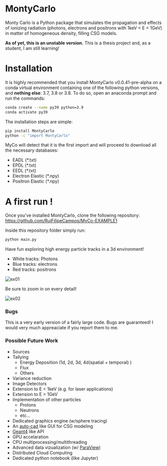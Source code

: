# MontyCarlo

Monty Carlo is a Python package that simulates the propagation and effects of ionizing radiation (photons, electrons and positrons with 1keV < E < 1GeV) in matter of homogeneous density, filling CSG models. 

**As of yet, this is an unstable version.** This is a thesis project and, as a student, I am still learning! 

# Installation

It is highly recommended that you install MontyCarlo v0.0.41-pre-alpha on a conda virtual environment containing one of the following python versions, and **nothing else**: 3.7, 3.8 or 3.8. To do so, open an anaconda prompt and run the commands:

```bash
conda create --name py39 python=3.9
conda activate py39
```

The installation steps are simple:

```bash
pip install MontyCarlo
python -c "import MontyCarlo"
```

MyCo will detect that it is the first import and will proceed to download all the necessary databases:

- EADL (\*.txt)
- EPDL (\*.txt)
- EEDL (\*.txt)
- Electron Elastic (\*.npy)
- Positron Elastic (\*.npy)


# A first run !

Once you've installed MontyCarlo, clone the following repository: https://github.com/RuiFilipeCampos/MyCo-EXAMPLE1

Inside this repository folder simply run:

```bash
python main.py
````

Have fun exploring high energy particle tracks in a 3d environment!

- White tracks: Photons
- Blue tracks: electrons
- Red tracks: positrons

![ex01](https://user-images.githubusercontent.com/63464503/124515938-880a8f80-ddd8-11eb-9439-409381b5124a.png)

Be sure to zoom in on every detail! 

![ex02](https://user-images.githubusercontent.com/63464503/124516141-ef284400-ddd8-11eb-9481-099947f7e803.png)

<!---

## What to expect
 
### Speed

Although it is a python module this package is written in a happy mix of Python, [Cython](https://cython.org/), C++. A notable example of a package that also does this is [Numpy](https://github.com/numpy/numpy). Most of the initialization and pretty much all the programming user interface is in Python, so while setting up your simulation or handling the results of it, you'll be dealing with Python. However, from the moment you tell MontyCarlo to start simulating, it leaves the world of Python and starts running optimized C code. Each language is therefore placed strategically so that it can play to its strenghts.


### Fun

Using the power of [vtk](https://vtk.org/) through the wonderful work of [mayavi](https://pypi.org/project/mayavi/) remarkable visualizations are easy in Monty Carlo. 

50keV electrons in water (secondary particles off):

![Electrons in Water ](https://user-images.githubusercontent.com/63464503/110106080-20e4bc00-7da1-11eb-953c-d5904ff196f1.png)


10MeV electrons in water (primary in red, secondary photon in green)

![image](https://user-images.githubusercontent.com/63464503/110102562-d9f4c780-7d9c-11eb-8f70-20f3b26d3503.png)




![SSSS250k](https://user-images.githubusercontent.com/63464503/110109261-14626280-7da5-11eb-8f0b-cd46bf08fca0.png)



## Running a first script

The simplest test is to create a material. For that, create a folder structure like so:

- \my_project
   - \mat
   - \geo
   - main.py
 
In main.py write:

```python 
import MontyCarlo as myco
water = myco.Mat({1:2, 8:1}, 1)
```
This will start compiling all the necessary data to simulate photons, electrons and positrons in water. The first argument is a dictionary of the form

``` 
material = {Z_1:#elements of Z_1
            Z_2:#elements of Z_2
            ...
            Z_n:#elements in Z_n}
```

The second argument is the materials density in g/cm^3.

MyCo will create an output file (\*.html) for debugging purposes (the output file is a work in progress). It will also store the material object in the /mat folder. This way the compilation of a given material is only done once per project. Otherwise, creating an application/simulation for MyCo would be too time consuming. Every time ```myco.Mat({1:2, 8:1}, 1)``` is executed, it will read from the cached file. 


A propper example will be shown here: https://github.com/RuiFilipeCampos/MyCo-EXAMPLE1
-->



### Bugs

This is a very early version of a fairly large code. Bugs are guaranteed! I would very much appreaciate if you report them to me. 

### Possible Future Work

- Sources
- Tallying
  - Energy Deposition (1d, 2d, 3d, 4d(spatial + temporal) )
  - Flux
  - Others
- Variance reduction 
- Image Detectors
- Extension to E < 1keV (e.g. for laser applications)
- Extension to E > 1GeV
- Implementation of other particles
  - Protons
  - Neutrons
  - etc...
- Dedicated graphics engine (w/sphere tracing)
- An [auto-cad](https://www.autodesk.com/products/autocad/overview) like GUI for CSG modeling
- [Geant4](https://github.com/Geant4/geant4) like API
- GPU accelaration
- CPU multiprocessing/multithreading
- Advanced data vizualization (w/ [ParaView](https://www.paraview.org/))
- Distributed Cloud Computing
- Dedicated python notebook (like Jupyter)
